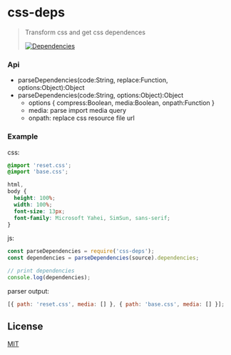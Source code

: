 # css-deps

> Transform css and get css dependences
>
> [![Dependencies][david-image]][david-url]

### Api

* parseDependencies(code:String, replace:Function, options:Object):Object
* parseDependencies(code:String, options:Object):Object
  * options { compress:Boolean, media:Boolean, onpath:Function }
  * media: parse import media query
  * onpath: replace css resource file url

### Example

css:

```css
@import 'reset.css';
@import 'base.css';

html,
body {
  height: 100%;
  width: 100%;
  font-size: 13px;
  font-family: Microsoft Yahei, SimSun, sans-serif;
}
```

js:

```js
const parseDependencies = require('css-deps');
const dependencies = parseDependencies(source).dependencies;

// print dependencies
console.log(dependencies);
```

parser output:

```js
[{ path: 'reset.css', media: [] }, { path: 'base.css', media: [] }];
```

## License

[MIT](LICENSE)

[david-image]: http://img.shields.io/david/nuintun/css-deps.svg?style=flat-square
[david-url]: https://david-dm.org/nuintun/css-deps
